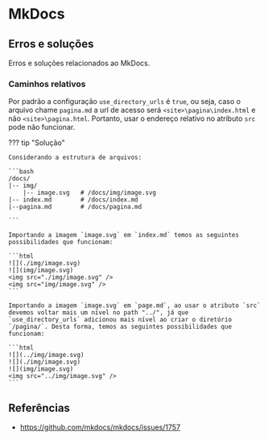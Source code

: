 # MkDocs

## Erros e soluções

Erros e soluções relacionados ao MkDocs.

### Caminhos relativos

Por padrão a configuração `use_directory_urls` é `true`, ou seja, caso o arquivo chame `pagina.md` a url de acesso será  `<site>\pagina\index.html` e não `<site>\pagina.html`. Portanto, usar o endereço relativo no atributo `src` pode não funcionar.

??? tip "Solução"

    Considerando a estrutura de arquivos:

    ```bash
    /docs/
    |-- img/
        |-- image.svg   # /docs/img/image.svg
    |-- index.md        # /docs/index.md
    |--pagina.md        # /docs/pagina.md

    ```

    Importando a imagem `image.svg` em `index.md` temos as seguintes possibilidades que funcionam:

    ```html
    ![](./img/image.svg)
    ![](img/image.svg)
    <img src="./img/image.svg" />
    <img src="img/image.svg" />
    ```

    Importando a imagem `image.svg` em `page.md`, ao usar o atributo `src` devemos voltar mais um nível no path "../", já que `use_directory_urls` adicionou mais nível ao criar o diretório `/pagina/`. Desta forma, temos as seguintes possibilidades que funcionam:

    ```html
    ![](../img/image.svg)
    ![](./img/image.svg)
    ![](img/image.svg)
    <img src="../img/image.svg" />
    ```

## Referências

- <https://github.com/mkdocs/mkdocs/issues/1757>
